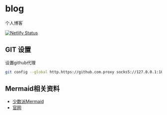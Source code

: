 # blog
个人博客

[![Netlify Status](https://api.netlify.com/api/v1/badges/36a640bf-407b-41c8-bc3d-30ae6385b30e/deploy-status)](https://app.netlify.com/sites/czyt/deploys)
## GIT 设置
设置github代理
```bash
git config --global http.https://github.com.proxy socks5://127.0.0.1:10808
```
## Mermaid相关资料
+ [少数派Mermaid](https://sspai.com/post/63055#)
+ [官网](https://mermaid-js.github.io/mermaid/)

